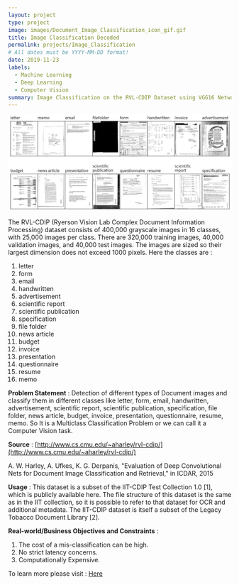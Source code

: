 ```yaml
---
layout: project
type: project
image: images/Document_Image_Classification_icon_gif.gif
title: Image Classification Decoded
permalink: projects/Image_Classification
# All dates must be YYYY-MM-DD format!
date: 2019-11-23
labels:
  - Machine Learning
  - Deep Learning
  - Computer Vision
summary: Image Classification on the RVL-CDIP Dataset using VGG16 Network.
---
```


<img class="ui image" src="../images/Image_Classification_Decoded_Banner.png">

The RVL-CDIP (Ryerson Vision Lab Complex Document Information Processing) dataset consists of 400,000 grayscale images in 16 classes, with 25,000 images per class. There are 320,000 training images, 40,000 validation images, and 40,000 test images. The images are sized so their largest dimension does not exceed 1000 pixels. Here the classes are : 

1. letter
2. form
3. email
4. handwritten
5. advertisement
6. scientific report
7. scientific publication
8. specification
9. file folder
10. news article
11. budget
12. invoice
13. presentation
14. questionnaire
15. resume
16. memo

<b>Problem Statement</b> : Detection of different types of Document images and classify them in different classes like letter, form, email, handwritten, advertisement, scientific report, scientific publication, specification, file folder, news article, budget, invoice, presentation, questionnaire, resume, memo. So It is a Multiclass Classification Problem or we can call it a Computer Vision task.

<b>Source</b> : [http://www.cs.cmu.edu/~aharley/rvl-cdip/](http://www.cs.cmu.edu/~aharley/rvl-cdip/)

A. W. Harley, A. Ufkes, K. G. Derpanis, "Evaluation of Deep Convolutional Nets for Document Image Classification and Retrieval," in ICDAR, 2015

<b>Usage</b> : This dataset is a subset of the IIT-CDIP Test Collection 1.0 [1], which is publicly available here. The file structure of this dataset is the same as in the IIT collection, so it is possible to refer to that dataset for OCR and additional metadata. The IIT-CDIP dataset is itself a subset of the Legacy Tobacco Document Library [2].

<b>Real-world/Business Objectives and Constraints</b> : 
1. The cost of a mis-classification can be high.
2. No strict latency concerns.
3. Computationally Expensive.

To learn more please visit : [Here](https://github.com/Souravban/Image-Classification-Decoded)
